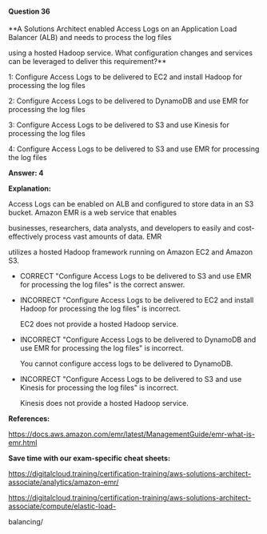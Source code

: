 #### Question  36


**A Solutions Architect enabled Access Logs on an Application Load Balancer (ALB) and needs to process the log files

using a hosted Hadoop service. What configuration changes and services can be leveraged to deliver this requirement?**


1: Configure Access Logs to be delivered to EC2 and install Hadoop for processing the log files


2: Configure Access Logs to be delivered to DynamoDB and use EMR for processing the log files


3: Configure Access Logs to be delivered to S3 and use Kinesis for processing the log files


4: Configure Access Logs to be delivered to S3 and use EMR for processing the log files


**Answer: 4**


**Explanation:**


Access Logs can be enabled on ALB and configured to store data in an S3 bucket. Amazon EMR is a web service that enables

businesses, researchers, data analysts, and developers to easily and cost-effectively process vast amounts of data. EMR

utilizes a hosted Hadoop framework running on Amazon EC2 and Amazon S3.


- CORRECT "Configure Access Logs to be delivered to S3 and use EMR for processing the log files" is the correct answer.


- INCORRECT "Configure Access Logs to be delivered to EC2 and install Hadoop for processing the log files" is incorrect.

  EC2 does not provide a hosted Hadoop service.


- INCORRECT "Configure Access Logs to be delivered to DynamoDB and use EMR for processing the log files" is incorrect.

  You cannot configure access logs to be delivered to DynamoDB.


- INCORRECT "Configure Access Logs to be delivered to S3 and use Kinesis for processing the log files" is incorrect.

  Kinesis does not provide a hosted Hadoop service.


**References:**


https://docs.aws.amazon.com/emr/latest/ManagementGuide/emr-what-is-emr.html


**Save time with our exam-specific cheat sheets:**


https://digitalcloud.training/certification-training/aws-solutions-architect-associate/analytics/amazon-emr/


https://digitalcloud.training/certification-training/aws-solutions-architect-associate/compute/elastic-load-

balancing/

